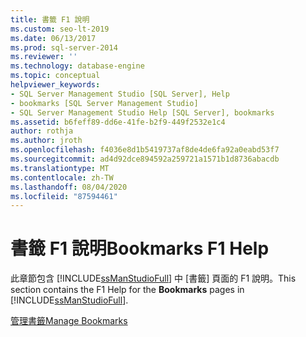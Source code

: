 ```yaml
---
title: 書籤 F1 說明
ms.custom: seo-lt-2019
ms.date: 06/13/2017
ms.prod: sql-server-2014
ms.reviewer: ''
ms.technology: database-engine
ms.topic: conceptual
helpviewer_keywords:
- SQL Server Management Studio [SQL Server], Help
- bookmarks [SQL Server Management Studio]
- SQL Server Management Studio Help [SQL Server], bookmarks
ms.assetid: b6feff89-dd6e-41fe-b2f9-449f2532e1c4
author: rothja
ms.author: jroth
ms.openlocfilehash: f4036e8d1b5419737af8de4de6fa92a0eabd53f7
ms.sourcegitcommit: ad4d92dce894592a259721a1571b1d8736abacdb
ms.translationtype: MT
ms.contentlocale: zh-TW
ms.lasthandoff: 08/04/2020
ms.locfileid: "87594461"
---
```

# <a name="bookmarks-f1-help"></a><span data-ttu-id="9cd21-102">書籤 F1 說明</span><span class="sxs-lookup"><span data-stu-id="9cd21-102">Bookmarks F1 Help</span></span>

 <span data-ttu-id="9cd21-103">此章節包含 [!INCLUDE[ssManStudioFull](../../includes/ssmanstudiofull-md.md)] 中 [書籤] 頁面的 F1 說明。</span><span class="sxs-lookup"><span data-stu-id="9cd21-103">This section contains the F1 Help for the **Bookmarks** pages in [!INCLUDE[ssManStudioFull](../../includes/ssmanstudiofull-md.md)].</span></span>  
  
 [<span data-ttu-id="9cd21-104">管理書籤</span><span class="sxs-lookup"><span data-stu-id="9cd21-104">Manage Bookmarks</span></span>](manage-bookmarks.md)